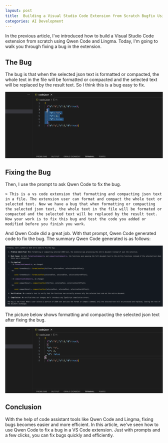 ```yaml
---
layout: post
title:  Building a Visual Studio Code Extension from Scratch Bugfix Using Qwen Code
categories: AI Development
---
```


In the previous article, I've introduced how to build a Visual Studio Code extension from scratch using Qwen Code and Lingma. Today, I'm going to walk you through fixing a bug in the extension.

## The Bug
The bug is that when the selected json text is formatted or compacted, the whole text in the file will be formatted or compacted and the selected text will be replaced by the result text. So I think this is a bug easy to fix.

![Text Selected format and compact bug](/images/build_vscode_ext_qwen/codex_json_bug.gif)

## Fixing the Bug

Then, I use the prompt to ask Qwen Code to fix the bug.

```
> This is a vs code extension that formatting and compacting json text in a file. The extension user can format and compact the whole text or selected text. Now we have a bug that when formatting or compacting the selected json text, the whole text in the file will be formated or compacted and the selected text will be replaced by the result text. Now your work is to fix this bug and test the code you added or modified before you finish you work.
```
And Qwen Code did a great job. With that prompt, Qwen Code generated code to fix the bug. The summary Qwen Code generated is as follows:

![fix Text Selected bug](/images/build_vscode_ext_qwen/summary_of_qwen_code_fixing_codex_json_bug.png)

The picture below shows formatting and compacting the selected json text after fixing the bug.

![fix Text Selected bug](/images/build_vscode_ext_qwen/codex_json_fixbug.gif)

## Conclusion

With the help of code assistant tools like Qwen Code and Lingma, fixing bugs becomes easier and more efficient. In this article, we've seen how to use Qwen Code to fix a bug in a VS Code extension. Just with prompts and a few clicks, you can fix bugs quickly and efficiently.
